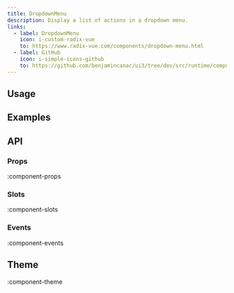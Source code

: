 ```yaml
---
title: DropdownMenu
description: Display a list of actions in a dropdown menu.
links:
  - label: DropdownMenu
    icon: i-custom-radix-vue
    to: https://www.radix-vue.com/components/dropdown-menu.html
  - label: GitHub
    icon: i-simple-icons-github
    to: https://github.com/benjamincanac/ui3/tree/dev/src/runtime/components/Dropdown.vue
---
```


## Usage

## Examples

## API

### Props

:component-props

### Slots

:component-slots

### Events

:component-events

## Theme

:component-theme
